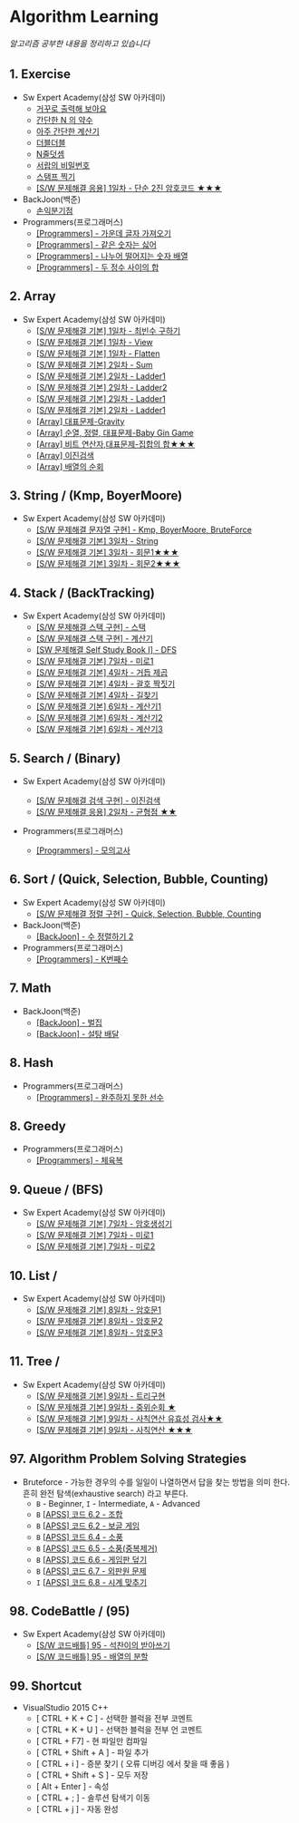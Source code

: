 # Algorithm Learning
###### 알고리즘 공부한 내용을 정리하고 있습니다

## 1. Exercise
* Sw Expert Academy(삼성 SW 아카데미)
    * [거꾸로 출력해 보아요](https://github.com/skylee273/Algorithm/tree/master/SW1545)
    * [간단한 N 의 약수](https://github.com/skylee273/Algorithm/tree/master/SW1933)
    * [아주 간단한 계산기](https://github.com/skylee273/Algorithm/tree/master/SW1938)
    * [더블더블](https://github.com/skylee273/Algorithm/tree/master/SW2019)
    * [N줄덧셈](https://github.com/skylee273/Algorithm/tree/master/SW2025)
    * [서랍의 비밀번호](https://github.com/skylee273/Algorithm/tree/master/SW2043)
    * [스탬프 찍기](https://github.com/skylee273/Algorithm/tree/master/SW2046)
    * [[S/W 문제해결 응용] 1일차 - 단순 2진 암호코드 ★★★](https://github.com/skylee273/Algorithm/tree/master/SW1240)
* BackJoon(백준)
    * [손익분기점](https://github.com/skylee273/Algorithm/tree/master/BackJoon_1712)
* Programmers(프로그래머스)
    * [[Programmers] - 가운데 글자 가져오기](https://github.com/skylee273/Algorithm/tree/master/%ED%94%84%EB%A1%9C%EA%B7%B8%EB%9E%98%EB%A8%B8%EC%8A%A4_%EA%B0%80%EC%9A%B4%EB%8D%B0%EA%B8%80%EC%9E%90%EA%B0%80%EC%A0%B8%EC%98%A4%EA%B8%B0_%20Lv1)
    * [[Programmers] - 같은 숫자는 싫어](https://github.com/skylee273/Algorithm/tree/master/%ED%94%84%EB%A1%9C%EA%B7%B8%EB%9E%98%EB%A8%B8%EC%8A%A4_%EA%B0%99%EC%9D%80%EC%88%AB%EC%9E%90%EB%8A%94%EC%8B%AB%EC%96%B4)
    * [[Programmers] - 나누어 떨어지는 숫자 배열](https://github.com/skylee273/Algorithm/tree/master/%ED%94%84%EB%A1%9C%EA%B7%B8%EB%9E%98%EB%A8%B8%EC%8A%A4_%EB%82%98%EB%88%84%EC%96%B4%20%EB%96%A8%EC%96%B4%EC%A7%80%EB%8A%94%20%EC%88%AB%EC%9E%90%EB%B0%B0%EC%97%B4)
    * [[Programmers] - 두 정수 사이의 합](https://github.com/skylee273/Algorithm/tree/master/%ED%94%84%EB%A1%9C%EA%B7%B8%EB%9E%98%EB%A8%B8%EC%8A%A4_%EB%91%90%EC%A0%95%EC%88%98%EC%82%AC%EC%9D%B4%EC%9D%98%ED%95%A9_Lv1)



## 2. Array 
* Sw Expert Academy(삼성 SW 아카데미)
	* [[S/W 문제해결 기본] 1일차 - 최빈수 구하기](https://github.com/skylee273/Algorithm/tree/master/SW1204)
	* [[S/W 문제해결 기본] 1일차 - View](https://github.com/skylee273/Algorithm/tree/master/SW1206)
	* [[S/W 문제해결 기본] 1일차 - Flatten](https://github.com/skylee273/Algorithm/tree/master/SW1208)
    *  [[S/W 문제해결 기본] 2일차 - Sum](https://github.com/skylee273/Algorithm/tree/master/SW1209)
    * [[S/W 문제해결 기본] 2일차 - Ladder1](https://github.com/skylee273/Algorithm/tree/master/SW1210)
    * [[S/W 문제해결 기본] 2일차 - Ladder2](https://github.com/skylee273/Algorithm/tree/master/SW1211)
    * [[S/W 문제해결 기본] 2일차 - Ladder1](https://github.com/skylee273/Algorithm/tree/master/SW1210)
    * [[S/W 문제해결 기본] 2일차 - Ladder1](https://github.com/skylee273/Algorithm/tree/master/SW1210)
    * [[Array] 대표문제-Gravity](https://github.com/skylee273/Algorithm/tree/master/SW_SelfStudy_1_Gravity)
    * [[Array] 순열, 정렬, 대표문제-Baby Gin Game](https://github.com/skylee273/Algorithm/tree/master/SW_SelfStudy_1_BabyGin)
    * [[Array] 비트 연산자,대표문제-집합의 합★★★](https://github.com/skylee273/Algorithm/tree/master/SW_SelfStudy_1_SubSetSum)
    * [[Array] 이진검색](https://github.com/skylee273/Algorithm/tree/master/SW_SelfStudy_1_BinarySearch)
    * [[Array] 배열의 순회](https://github.com/skylee273/Algorithm/tree/master/SW_SelfStudy_1_MatrixArraySort)

## 3. String / (Kmp, BoyerMoore)
* Sw Expert Academy(삼성 SW 아카데미)
    * [[S/W 문제해결 문자열 구현] - Kmp, BoyerMoore, BruteForce](https://github.com/skylee273/Algorithm/tree/master/String)
    * [[S/W 문제해결 기본] 3일차 - String](https://github.com/skylee273/Algorithm/tree/master/SW1213)
    * [[S/W 문제해결 기본] 3일차 - 회문1★★★](https://github.com/skylee273/Algorithm/tree/master/SW1215)
    * [[S/W 문제해결 기본] 3일차 - 회문2★★★](https://github.com/skylee273/Algorithm/tree/master/SW1216)

## 4. Stack / (BackTracking)
* Sw Expert Academy(삼성 SW 아카데미)
    * [[S/W 문제해결 스택 구현] - 스택](https://github.com/skylee273/Algorithm/tree/master/Stack)
    * [[S/W 문제해결 스택 구현] - 계산기](https://github.com/skylee273/Algorithm/tree/master/Stack_InfixToPostFix_Calculator)
    * [[SW 문제해결 Self Study Book Ⅰ] - DFS](https://github.com/skylee273/Algorithm/tree/master/SW_SelfStudy_Stack_DFS)
    * [[S/W 문제해결 기본] 7일차 - 미로1](https://github.com/skylee273/Algorithm/tree/master/SW1226)
    * [[S/W 문제해결 기본] 4일차 - 거듭 제곱](https://github.com/skylee273/Algorithm/tree/master/SW1217)
    * [[S/W 문제해결 기본] 4일차 - 괄호 짝짓기](https://github.com/skylee273/Algorithm/tree/master/SW1218)
    * [[S/W 문제해결 기본] 4일차 - 길찾기](https://github.com/skylee273/Algorithm/tree/master/SW1219)
    * [[S/W 문제해결 기본] 6일차 - 계산기1](https://github.com/skylee273/Algorithm/tree/master/SW1222)
    * [[S/W 문제해결 기본] 6일차 - 계산기2](https://github.com/skylee273/Algorithm/tree/master/SW1223)
    * [[S/W 문제해결 기본] 6일차 - 계산기3](https://github.com/skylee273/Algorithm/tree/master/SW1224)
    

## 5. Search / (Binary)
* Sw Expert Academy(삼성 SW 아카데미)
    * [[S/W 문제해결 검색 구현] - 이진검색](https://github.com/skylee273/Algorithm/tree/master/Search)
    * [[S/W 문제해결 응용] 2일차 - 균형점 ★★](https://github.com/skylee273/Algorithm/tree/master/SW1245)
    
* Programmers(프로그래머스)
    * [[Programmers] - 모의고사](https://github.com/skylee273/Algorithm/tree/master/%ED%94%84%EB%A1%9C%EA%B7%B8%EB%9E%98%EB%A8%B8%EC%8A%A4_%EB%AA%A8%EC%9D%98%EA%B3%A0%EC%82%AC)
## 6. Sort / (Quick, Selection, Bubble, Counting)
* Sw Expert Academy(삼성 SW 아카데미)
    * [[S/W 문제해결 정렬 구현] - Quick, Selection, Bubble, Counting](https://github.com/skylee273/Algorithm/tree/master/Sort)
* BackJoon(백준)
    * [[BackJoon] - 수 정렬하기 2](https://github.com/skylee273/Algorithm/tree/master/BackJoon_2715)
* Programmers(프로그래머스)
    * [[Programmers] - K번째수](https://github.com/skylee273/Algorithm/tree/master/%ED%94%84%EB%A1%9C%EA%B7%B8%EB%9E%98%EB%A8%B8%EC%8A%A4_K%EB%B2%88%EC%A7%B8%EC%88%98_%EC%A0%95%EB%A0%AC_Lv1)

## 7. Math
* BackJoon(백준)
    * [[BackJoon] - 벌집](https://github.com/skylee273/Algorithm/tree/master/BackJoon_2292)
    * [[BackJoon] - 설탕 배달](https://github.com/skylee273/Algorithm/tree/master/BackJoon_2839)

## 8. Hash
* Programmers(프로그래머스)
    * [[Programmers] - 완주하지 못한 선수](https://github.com/skylee273/Algorithm/tree/master/%ED%94%84%EB%A1%9C%EA%B7%B8%EB%9E%98%EB%A8%B8%EC%8A%A4_%EC%99%84%EC%A3%BC%ED%95%98%EC%A7%80%EB%AA%BB%ED%95%9C%EC%84%A0%EC%88%98)

## 8. Greedy
* Programmers(프로그래머스)
    * [[Programmers] - 체육복](https://github.com/skylee273/Algorithm/tree/master/%ED%94%84%EB%A1%9C%EA%B7%B8%EB%9E%98%EB%A8%B8%EC%8A%A4_%EC%B2%B4%EC%9C%A1%EB%B3%B5(%ED%83%90%EC%9A%95%EB%B2%95))

## 9. Queue / (BFS)
* Sw Expert Academy(삼성 SW 아카데미)
    * [[S/W 문제해결 기본] 7일차 - 암호생성기](https://github.com/skylee273/Algorithm/tree/master/SW1225)
    * [[S/W 문제해결 기본] 7일차 - 미로1](https://github.com/skylee273/Algorithm/tree/master/SW1226(BFS))
    * [[S/W 문제해결 기본] 7일차 - 미로2](https://github.com/skylee273/Algorithm/tree/master/SW1227(BFS))

## 10. List / 
* Sw Expert Academy(삼성 SW 아카데미)
    * [[S/W 문제해결 기본] 8일차 - 암호문1](https://github.com/skylee273/Algorithm/tree/master/SW1228)
    * [[S/W 문제해결 기본] 8일차 - 암호문2](https://github.com/skylee273/Algorithm/tree/master/SW1229)
    * [[S/W 문제해결 기본] 8일차 - 암호문3](https://github.com/skylee273/Algorithm/tree/master/SW1230)

## 11. Tree / 
* Sw Expert Academy(삼성 SW 아카데미)
    * [[S/W 문제해결 기본] 9일차 - 트리구현](https://github.com/skylee273/Algorithm/tree/master/Tree)
    * [[S/W 문제해결 기본] 9일차 - 중위순회 ★](https://github.com/skylee273/Algorithm/tree/master/SW1231)
    * [[S/W 문제해결 기본] 9일차 - 사칙연산 유효성 검사★★](https://github.com/skylee273/Algorithm/tree/master/SW1233)
    * [[S/W 문제해결 기본] 9일차 - 사칙연산 ★★★](https://github.com/skylee273/Algorithm/tree/master/SW1232)


## 97. Algorithm Problem Solving Strategies
* Bruteforce - 가능한 경우의 수를 일일이 나열하면서 답을 찾는 방법을 의미 한다. 흔히 완전 탐색(exhaustive search) 라고 부른다.
    * `B` - Beginner, `I` - Intermediate, `A` - Advanced
    * `B` [[APSS] 코드 6.2 - 조합](https://github.com/skylee273/Algorithm/tree/master/Apss_6.2)
    * `B` [[APSS] 코드 6.2 - 보글 게임 ](https://github.com/skylee273/Algorithm/tree/master/Apss_6.3)
    * `B` [[APSS] 코드 6.4 - 소풍](https://github.com/skylee273/Algorithm/tree/master/Apss_6.3)
    * `B` [[APSS] 코드 6.5 - 소풍(중복제거)](https://github.com/skylee273/Algorithm/tree/master/Apss_6.3)
    * `B` [[APSS] 코드 6.6 - 게임판 덮기](https://github.com/skylee273/Algorithm/tree/master/Apss_6.3)
    * `B` [[APSS] 코드 6.7 - 외판원 문제](https://github.com/skylee273/Algorithm/tree/master/Apss_6.3)
    * `I` [[APSS] 코드 6.8 - 시계 맞추기](https://github.com/skylee273/Algorithm/tree/master/Apss_6.3)






## 98. CodeBattle / (95)
* Sw Expert Academy(삼성 SW 아카데미)
    * [[S/W 코드배틀] 95 - 석찬이의 받아쓰기](https://github.com/skylee273/Algorithm/tree/master/Battle95_1)
    * [[S/W 코드배틀] 95 - 배열의 분할 ](https://github.com/skylee273/Algorithm/tree/master/Battle95_2)

    

## 99. Shortcut
* VisualStudio 2015 C++
    * [ CTRL + K + C ] - 선택한 블럭을 전부 코멘트
    * [ CTRL + K + U ] - 선택한 블럭을 전부 언 코멘트 
    * [ CTRL + F7] - 현 파일만 컴파일
    * [ CTRL + Shift + A ] - 파일 추가
    * [ CTRL + i ] - 증분 찾기 ( 오류 디버깅 에서 찾을 때 좋음 )
    * [ CTRL + Shift + S ] - 모두 저장
    * [ Alt + Enter ] - 속성
    * [ CTRL + ; ] - 솔루션 탐색기 이동
    * [ CTRL + j ] - 자동 완성
